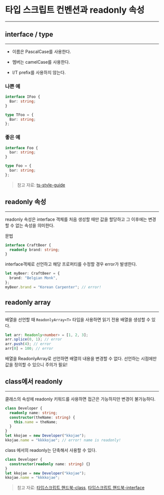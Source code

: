 # 타입 스크립트 컨벤션과 readonly 속성

---

## interface / type

---

- 이름은 PascalCase를 사용한다.

- 멤버는 camelCase를 사용한다.

- I/T prefix를 사용하지 않는다.

### 나쁜 예

```ts
interface IFoo {
  Bar: string;
}

type TFoo = {
  Bar: string;
};
```

### 좋은 예

```ts
interface Foo {
  bar: string;
}

type Foo = {
  bar: string;
};
```

> 참고 자료: [ts-style-guide](https://github.com/basarat/typescript-book/blob/master/docs/styleguide/styleguide.md)

## readonly 속성

---

readonly 속성은 interface 객체를 처음 생성할 때만 값을 할당하고 그 이후에는 변경할 수 없는 속성을 의미한다.

문법

```ts
interface CraftBeer {
  readonly brand: string;
}
```

interface객체로 선언하고 해당 프로퍼티를 수정할 경우 error가 발생한다.

```ts
let myBeer: CraftBeer = {
  brand: "Belgian Monk",
};
myBeer.brand = "Korean Carpenter"; // error!
```

## readonly array

---

배열을 선언할 때 `ReadonlyArray<T>` 타입을 사용하면 읽기 전용 배열을 생성할 수 있다.

```ts
let arr: Readonly<number> = [1, 2, 3];
arr.splice(0, 1); // error
arr.push(4); // error
arr[0] = 100; // error
```

배열을 ReadonlyArray로 선언하면 배열의 내용을 변경할 수 없다.
선언하는 시점에만 값을 정의할 수 있으니 주의가 필요!

## class에서 readonly

---

클래스의 속성에 readonly 키워드를 사용하면 접근은 가능하지만 변경이 불가능하다.

```ts
class Developer {
  readonly name: string;
  constructor(theName: string) {
    this.name = theName;
  }
}
let kkojae = new Developer("kkojae");
kkojae.name = "kkkkojae"; // error! name is readonly!
```

class 에서의 readonly는 단축해서 사용할 수 있다.

```ts
class Developer {
  constructor(readonly name: string) {}
}
let kkojae = new Developer("kkojae");
kkojae.name = "kkkkojae";
```

> 참고 자료: [타입스크립트 핸드북-class](https://joshua1988.github.io/ts/guide/classes.html#readonly), [타입스크립트 핸드북-interface](https://joshua1988.github.io/ts/guide/interfaces.html#%EC%98%B5%EC%85%98-%EC%86%8D%EC%84%B1%EC%9D%98-%EC%9E%A5%EC%A0%90)
